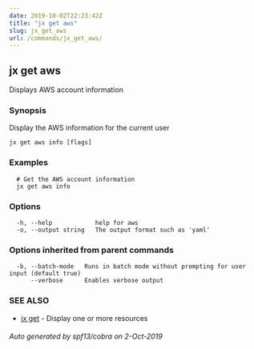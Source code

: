 ```yaml
---
date: 2019-10-02T22:23:42Z
title: "jx get aws"
slug: jx_get_aws
url: /commands/jx_get_aws/
---
```

## jx get aws

Displays AWS account information

### Synopsis

Display the AWS information for the current user

```
jx get aws info [flags]
```

### Examples

```
  # Get the AWS account information
  jx get aws info
```

### Options

```
  -h, --help            help for aws
  -o, --output string   The output format such as 'yaml'
```

### Options inherited from parent commands

```
  -b, --batch-mode   Runs in batch mode without prompting for user input (default true)
      --verbose      Enables verbose output
```

### SEE ALSO

* [jx get](/commands/jx_get/)	 - Display one or more resources

###### Auto generated by spf13/cobra on 2-Oct-2019
